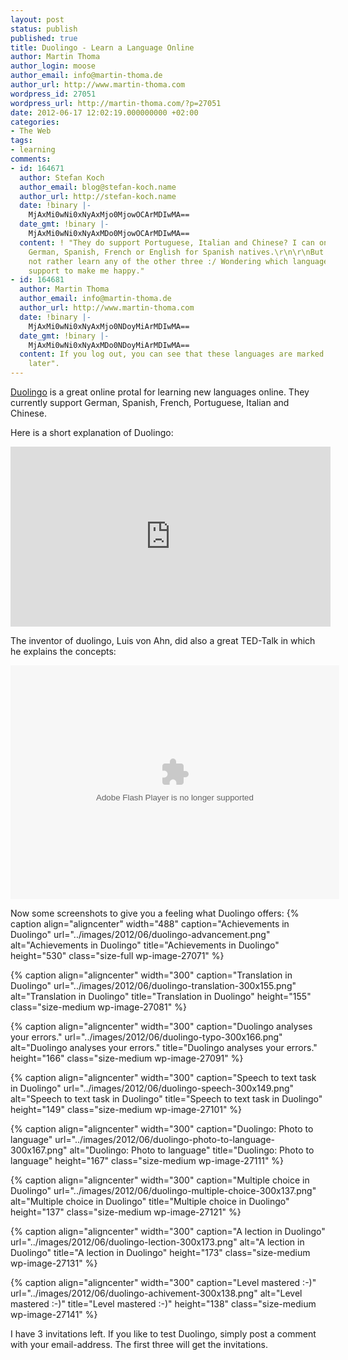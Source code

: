 ```yaml
---
layout: post
status: publish
published: true
title: Duolingo - Learn a Language Online
author: Martin Thoma
author_login: moose
author_email: info@martin-thoma.de
author_url: http://www.martin-thoma.com
wordpress_id: 27051
wordpress_url: http://martin-thoma.com/?p=27051
date: 2012-06-17 12:02:19.000000000 +02:00
categories:
- The Web
tags:
- learning
comments:
- id: 164671
  author: Stefan Koch
  author_email: blog@stefan-koch.name
  author_url: http://stefan-koch.name
  date: !binary |-
    MjAxMi0wNi0xNyAxMjo0MjowOCArMDIwMA==
  date_gmt: !binary |-
    MjAxMi0wNi0xNyAxMDo0MjowOCArMDIwMA==
  content: ! "They do support Portuguese, Italian and Chinese? I can only choose between
    German, Spanish, French or English for Spanish natives.\r\n\r\nBut I guess I would
    not rather learn any of the other three :/ Wondering which language they should
    support to make me happy."
- id: 164681
  author: Martin Thoma
  author_email: info@martin-thoma.de
  author_url: http://www.martin-thoma.com
  date: !binary |-
    MjAxMi0wNi0xNyAxMjo0NDoyMiArMDIwMA==
  date_gmt: !binary |-
    MjAxMi0wNi0xNyAxMDo0NDoyMiArMDIwMA==
  content: If you log out, you can see that these languages are marked with "coming
    later".
---
```

<a href="http://duolingo.com/">Duolingo</a> is a great online protal for learning new languages online. They currently support German, Spanish, French, Portuguese, Italian and Chinese.

Here is a short explanation of Duolingo:
<iframe width="512" height="288" src="http://www.youtube.com/embed/WyzJ2Qq9Abs" frameborder="0" allowfullscreen></iframe>

The inventor of duolingo, Luis von Ahn, did also a great TED-Talk in which he explains the concepts:

<object width="526" height="374">
<param name="movie" value="http://video.ted.com/assets/player/swf/EmbedPlayer.swf"></param>
<param name="allowFullScreen" value="true" />
<param name="allowScriptAccess" value="always"/>
<param name="wmode" value="transparent"></param>
<param name="bgColor" value="#ffffff"></param>
<param name="flashvars" value="vu=http://video.ted.com/talk/stream/2011X/Blank/LuisVonAhn_2011X-320k.mp4&su=http://images.ted.com/images/ted/tedindex/embed-posters/LuisVonAhn_2011X-embed.jpg&vw=512&vh=288&ap=0&ti=1295&lang=&introDuration=15330&adDuration=4000&postAdDuration=830&adKeys=talk=luis_von_ahn_massive_scale_online_collaboration;year=2011;theme=the_rise_of_collaboration;event=TEDxCMU;tag=Internet;tag=collaboration;tag=computers;tag=language;tag=technology;&preAdTag=tconf.ted/embed;tile=1;sz=512x288;" />
<embed src="http://video.ted.com/assets/player/swf/EmbedPlayer.swf" pluginspace="http://www.macromedia.com/go/getflashplayer" type="application/x-shockwave-flash" wmode="transparent" bgColor="#ffffff" width="526" height="374" allowFullScreen="true" allowScriptAccess="always" flashvars="vu=http://video.ted.com/talk/stream/2011X/Blank/LuisVonAhn_2011X-320k.mp4&su=http://images.ted.com/images/ted/tedindex/embed-posters/LuisVonAhn_2011X-embed.jpg&vw=512&vh=288&ap=0&ti=1295&lang=&introDuration=15330&adDuration=4000&postAdDuration=830&adKeys=talk=luis_von_ahn_massive_scale_online_collaboration;year=2011;theme=the_rise_of_collaboration;event=TEDxCMU;tag=Internet;tag=collaboration;tag=computers;tag=language;tag=technology;&preAdTag=tconf.ted/embed;tile=1;sz=512x288;"></embed>
</object>

Now some screenshots to give you a feeling what Duolingo offers:
{% caption align="aligncenter" width="488" caption="Achievements in Duolingo" url="../images/2012/06/duolingo-advancement.png" alt="Achievements in Duolingo" title="Achievements in Duolingo" height="530" class="size-full wp-image-27071" %}

{% caption align="aligncenter" width="300" caption="Translation in Duolingo" url="../images/2012/06/duolingo-translation-300x155.png" alt="Translation in Duolingo" title="Translation in Duolingo" height="155" class="size-medium wp-image-27081" %}

{% caption align="aligncenter" width="300" caption="Duolingo analyses your errors." url="../images/2012/06/duolingo-typo-300x166.png" alt="Duolingo analyses your errors." title="Duolingo analyses your errors." height="166" class="size-medium wp-image-27091" %}

{% caption align="aligncenter" width="300" caption="Speech to text task in Duolingo" url="../images/2012/06/duolingo-speech-300x149.png" alt="Speech to text task in Duolingo" title="Speech to text task in Duolingo" height="149" class="size-medium wp-image-27101" %}

{% caption align="aligncenter" width="300" caption="Duolingo: Photo to language" url="../images/2012/06/duolingo-photo-to-language-300x167.png" alt="Duolingo: Photo to language" title="Duolingo: Photo to language" height="167" class="size-medium wp-image-27111" %}

{% caption align="aligncenter" width="300" caption="Multiple choice in Duolingo" url="../images/2012/06/duolingo-multiple-choice-300x137.png" alt="Multiple choice in Duolingo" title="Multiple choice in Duolingo" height="137" class="size-medium wp-image-27121" %}

{% caption align="aligncenter" width="300" caption="A lection in Duolingo" url="../images/2012/06/duolingo-lection-300x173.png" alt="A lection in Duolingo" title="A lection in Duolingo" height="173" class="size-medium wp-image-27131" %}

{% caption align="aligncenter" width="300" caption="Level mastered :-)" url="../images/2012/06/duolingo-achivement-300x138.png" alt="Level mastered :-)" title="Level mastered :-)" height="138" class="size-medium wp-image-27141" %}

I have 3 invitations left. If you like to test Duolingo, simply post a comment with your email-address. The first three will get the invitations.
